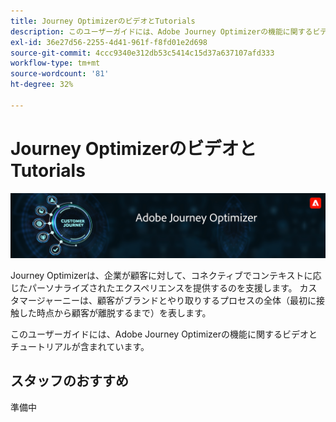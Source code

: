 ```yaml
---
title: Journey OptimizerのビデオとTutorials
description: このユーザーガイドには、Adobe Journey Optimizerの機能に関するビデオとチュートリアルが含まれています。
exl-id: 36e27d56-2255-4d41-961f-f8fd01e2d698
source-git-commit: 4ccc9340e312db53c5414c15d37a637107afd333
workflow-type: tm+mt
source-wordcount: '81'
ht-degree: 32%

---
```



# Journey OptimizerのビデオとTutorials

![](./assets/ajo-banner.png)

Journey Optimizerは、企業が顧客に対して、コネクティブでコンテキストに応じたパーソナライズされたエクスペリエンスを提供するのを支援します。 カスタマージャーニーは、顧客がブランドとやり取りするプロセスの全体（最初に接触した時点から顧客が離脱するまで）を表します。

このユーザーガイドには、Adobe Journey Optimizerの機能に関するビデオとチュートリアルが含まれています。

## スタッフのおすすめ

準備中
